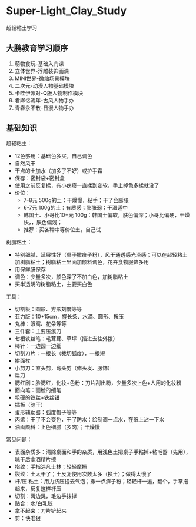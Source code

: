 # Super-Light_Clay_Study
超轻粘土学习

## 大鹏教育学习顺序

1. 萌物食玩-基础入门课
2. 立体世界-浮雕装饰画课
3. MINI世界-微缩场景模块
4. 二次元-动漫人物基础模块
5. 卡哇伊派对-Q版人物制作模块
6. 君卿忆流年-古风人物手办
7. 青春永不散-日漫人物手办

## 基础知识

超轻粘土：

- 12色够用：基础色多买，自己调色
- 自然风干
- 干点的土加水（加多了不好）或护手霜
- 保存：密封袋+密封盒
- 使用之前反复揉，有小疙瘩一直揉到变软，手上掉色多揉就没了
- 价位：
  - 7-8元 500g的土：干燥慢，粘手；干了会膨胀
  - 6-7元 100g的土：有质感；膨胀弱；干湿适中
  - 韩国土、小哥比10+元 100g：韩国土偏软，肤色偏深；小哥比偏硬，干燥快，，肤色偏浅；
  - 推荐：买各种中等价位土，自己试

树脂粘土： 

- 特别细腻，延展性好（桌子撒痱子粉），风干通透感光泽感；可以在超轻粘土加树脂粘土；树脂粘土里面加颜料调色，花卉食物服饰多用
- 用保鲜膜保存
- 调色：少量多次，颜色深了不加白色，加树脂粘土
- 买半透明的树脂粘土，主要买白色

工具：

- 切割板：圆形、方形刻度等等
- 亚力版：10*15cm，搓长条、水滴、圆形、按压
- 丸棒：眼窝、花朵等等
- 三件套：主要压痕刀
- 七根铁丝笔：毛茸茸、草坪（插进去往外拨）
- 棒针：一边圆一边细
- 切割刀片：一根长（裁切弧度），一根短
- 擀面杖
- 小剪刀：直头剪，弯头剪（修头发、服饰）
-  扁刀
- 腮红刷：脸腮红，化妆+色粉：刀片刮出粉，少量多次上色+人用的化妆粉
- 面向笔：画脸的细笔
- 粗硬的铁丝+铁丝钳
- 插板（晾干）
- 蛋形辅助器：弧度帽子等等
- 丙烯：干了不会变色，干了防水：绘制调一点水，在纸上沾一下水
- 油画颜料：上色细腻（多肉）；干燥慢

常见问题：

- 表面杂质多：清除桌面和手的杂质，用浅色土把桌子手粘掉+粘毛器（先用），晾干后拿酒精片擦
- 指纹：手指涂凡士林；轻轻摩擦
- 裂纹：土太干了；土反复使用次数太多（换土）；做得太慢了
- 杆/压 粘土：用力挤压搓去气泡；撒一点痱子粉；轻轻杆一遍，翻个，手掌拖起来，反复这样杆压
- 切割：两边晃，毛边手抹掉
- 贴合：水/白乳胶
- 拿不起来：刀片铲起来
- 剪：快准狠

